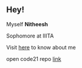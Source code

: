 ## Hey!
Myself **Nitheesh**

Sophomore at IIITA

Visit [here](https://github.com/nitheesh96) to know about me

open code21 repo [link](https://github.com/nitheesh96/go-git)

